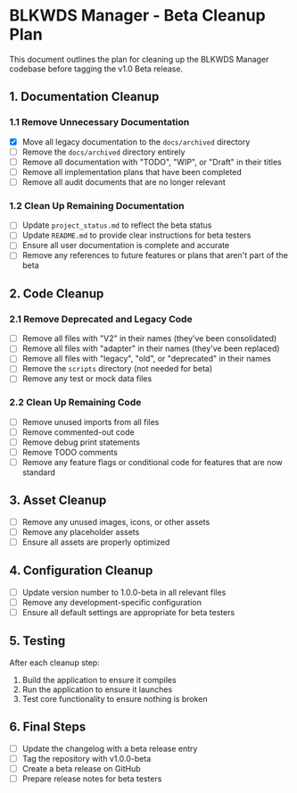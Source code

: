 # BLKWDS Manager - Beta Cleanup Plan

This document outlines the plan for cleaning up the BLKWDS Manager codebase before tagging the v1.0 Beta release.

## 1. Documentation Cleanup

### 1.1 Remove Unnecessary Documentation

- [x] Move all legacy documentation to the `docs/archived` directory
- [ ] Remove the `docs/archived` directory entirely
- [ ] Remove all documentation with "TODO", "WIP", or "Draft" in their titles
- [ ] Remove all implementation plans that have been completed
- [ ] Remove all audit documents that are no longer relevant

### 1.2 Clean Up Remaining Documentation

- [ ] Update `project_status.md` to reflect the beta status
- [ ] Update `README.md` to provide clear instructions for beta testers
- [ ] Ensure all user documentation is complete and accurate
- [ ] Remove any references to future features or plans that aren't part of the beta

## 2. Code Cleanup

### 2.1 Remove Deprecated and Legacy Code

- [ ] Remove all files with "V2" in their names (they've been consolidated)
- [ ] Remove all files with "adapter" in their names (they've been replaced)
- [ ] Remove all files with "legacy", "old", or "deprecated" in their names
- [ ] Remove the `scripts` directory (not needed for beta)
- [ ] Remove any test or mock data files

### 2.2 Clean Up Remaining Code

- [ ] Remove unused imports from all files
- [ ] Remove commented-out code
- [ ] Remove debug print statements
- [ ] Remove TODO comments
- [ ] Remove any feature flags or conditional code for features that are now standard

## 3. Asset Cleanup

- [ ] Remove any unused images, icons, or other assets
- [ ] Remove any placeholder assets
- [ ] Ensure all assets are properly optimized

## 4. Configuration Cleanup

- [ ] Update version number to 1.0.0-beta in all relevant files
- [ ] Remove any development-specific configuration
- [ ] Ensure all default settings are appropriate for beta testers

## 5. Testing

After each cleanup step:

1. Build the application to ensure it compiles
2. Run the application to ensure it launches
3. Test core functionality to ensure nothing is broken

## 6. Final Steps

- [ ] Update the changelog with a beta release entry
- [ ] Tag the repository with v1.0.0-beta
- [ ] Create a beta release on GitHub
- [ ] Prepare release notes for beta testers
